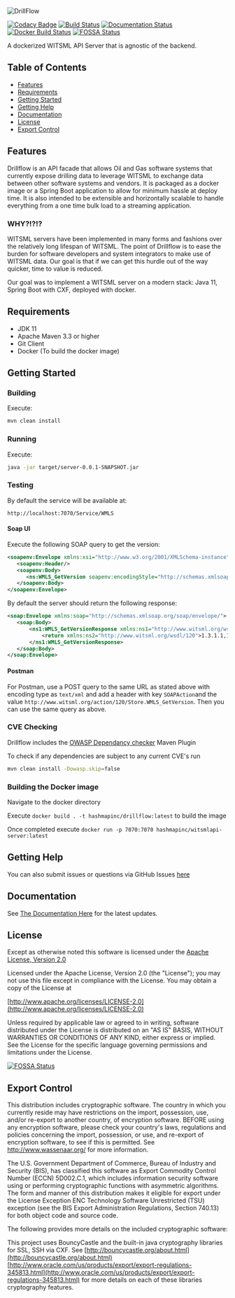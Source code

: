 <img src="https://s3.us-east-2.amazonaws.com/hm-witsml-server/drillFlowLogo.png" alt="DrillFlow"/>

[![Codacy Badge](https://api.codacy.com/project/badge/Grade/90eb9da04f30402fb68f54c5225102e1)](https://www.codacy.com/app/cherrera2001/Drillflow?utm_source=github.com&amp;utm_medium=referral&amp;utm_content=hashmapinc/Drillflow&amp;utm_campaign=Badge_Grade)
[![Build Status](https://travis-ci.org/hashmapinc/Drillflow.svg?branch=master)](https://travis-ci.org/hashmapinc/Drillflow)
[![Documentation Status](https://readthedocs.org/projects/drillflow/badge/?version=latest)](https://drillflow.readthedocs.io/en/latest/?badge=latest)
[![Docker Build Status](https://img.shields.io/docker/build/hashmapinc/drillflow.svg?logo=docker)](https://hub.docker.com/r/hashmapinc/drillflow/)
[![FOSSA Status](https://app.fossa.io/api/projects/git%2Bgithub.com%2Fhashmapinc%2FDrillflow.svg?type=shield)](https://app.fossa.io/projects/git%2Bgithub.com%2Fhashmapinc%2FDrillflow?ref=badge_shield)

A dockerized WITSML API Server that is agnostic of the backend.

## Table of Contents

-   [Features](#features)
-   [Requirements](#requirements)
-   [Getting Started](#getting-started)
-   [Getting Help](#getting-help)
-   [Documentation](#documentation)
-   [License](#license)
-   [Export Control](#export-control)

## Features

Drillflow is an API facade that allows Oil and Gas software systems that currently expose drilling data to leverage WITSML to exchange data between other software systems and vendors. It is packaged as a docker image or a Spring Boot application to allow for minimum hassle at deploy time. It is also intended to be extensible and horizontally scalable to handle everything from a one time bulk load to a streaming application.

### WHY?!?!?

WITSML servers have been implemented in many forms and fashions over the relatively long lifespan of WITSML. The point of Drillflow is to ease the burden for software developers and system integrators to make use of WITSML data. Our goal is that if we can get this hurdle out of the way quicker, time to value is reduced.

Our goal was to implement a WITSML server on a modern stack: Java 11, Spring Boot with CXF, deployed with docker.

## Requirements

-   JDK 11 
-   Apache Maven 3.3 or higher
-   Git Client
-   Docker (To build the docker image)

## Getting Started

### Building

Execute:

```bash
mvn clean install
```

### Running

Execute:

```bash
java -jar target/server-0.0.1-SNAPSHOT.jar
```

### Testing

By default the service will be available at:

`http://localhost:7070/Service/WMLS`

#### Soap UI
Execute the following SOAP query to get the version:
```xml
<soapenv:Envelope xmlns:xsi="http://www.w3.org/2001/XMLSchema-instance" xmlns:xsd="http://www.w3.org/2001/XMLSchema" xmlns:soapenv="http://schemas.xmlsoap.org/soap/envelope/" xmlns:ns="http://www.witsml.org/message/120">
   <soapenv:Header/>
   <soapenv:Body>
      <ns:WMLS_GetVersion soapenv:encodingStyle="http://schemas.xmlsoap.org/soap/encoding/"/>
   </soapenv:Body>
</soapenv:Envelope>
```
 
By default the server should return the following response:
 
 ```xml
<soap:Envelope xmlns:soap="http://schemas.xmlsoap.org/soap/envelope/">
    <soap:Body>
        <ns1:WMLS_GetVersionResponse xmlns:ns1="http://www.witsml.org/wsdl/120">
            <return xmlns:ns2="http://www.witsml.org/wsdl/120">1.3.1.1,1.4.1.1</return>
        </ns1:WMLS_GetVersionResponse>
    </soap:Body>
</soap:Envelope>
  ```

#### Postman

For Postman, use a POST query to the same URL as stated above with encoding type as `text/xml` and add a header with key `SOAPAction`and the value 
`http://www.witsml.org/action/120/Store.WMLS_GetVersion`. Then you can use the same query as above.

### CVE Checking

Drillflow includes the [OWASP Dependancy checker](https://github.com/jeremylong/DependencyCheck) Maven Plugin

To check if any dependencies are subject to any current CVE's run

```bash
mvn clean install -Dowasp.skip=false
```

### Building the Docker image

Navigate to the docker directory

Execute `docker build . -t hashmapinc/drillflow:latest` to build the image

Once completed execute `docker run -p 7070:7070 hashmapinc/witsmlapi-server:latest` 

## Getting Help
You can also submit issues or questions via GitHub Issues [here](https://github.com/hashmapinc/WitsmlApi-Server/issues)

## Documentation

See [The Documentation Here](https://drillflow.readthedocs.io/en/latest/) for the latest updates.

## License

Except as otherwise noted this software is licensed under the
[Apache License, Version 2.0](http://www.apache.org/licenses/LICENSE-2.0.html)

Licensed under the Apache License, Version 2.0 (the "License");
you may not use this file except in compliance with the License.
You may obtain a copy of the License at

  [http://www.apache.org/licenses/LICENSE-2.0](http://www.apache.org/licenses/LICENSE-2.0)

Unless required by applicable law or agreed to in writing, software
distributed under the License is distributed on an "AS IS" BASIS,
WITHOUT WARRANTIES OR CONDITIONS OF ANY KIND, either express or implied.
See the License for the specific language governing permissions and
limitations under the License.

[![FOSSA Status](https://app.fossa.io/api/projects/git%2Bgithub.com%2Fhashmapinc%2FDrillflow.svg?type=large)](https://app.fossa.io/projects/git%2Bgithub.com%2Fhashmapinc%2FDrillflow?ref=badge_large)

## Export Control

This distribution includes cryptographic software. The country in which you
currently reside may have restrictions on the import, possession, use, and/or
re-export to another country, of encryption software. BEFORE using any
encryption software, please check your country's laws, regulations and
policies concerning the import, possession, or use, and re-export of encryption
software, to see if this is permitted. See <http://www.wassenaar.org/> for more
information.

The U.S. Government Department of Commerce, Bureau of Industry and Security
(BIS), has classified this software as Export Commodity Control Number (ECCN)
5D002.C.1, which includes information security software using or performing
cryptographic functions with asymmetric algorithms. The form and manner of this
distribution makes it eligible for export under the
License Exception ENC Technology Software Unrestricted (TSU) exception (see the
BIS Export Administration Regulations, Section 740.13) for both object code and
source code.

The following provides more details on the included cryptographic software:

This project uses BouncyCastle and the built-in
java cryptography libraries for SSL, SSH via CXF. See
[http://bouncycastle.org/about.html](http://bouncycastle.org/about.html)
[http://www.oracle.com/us/products/export/export-regulations-345813.html](http://www.oracle.com/us/products/export/export-regulations-345813.html)
for more details on each of these libraries cryptography features.
